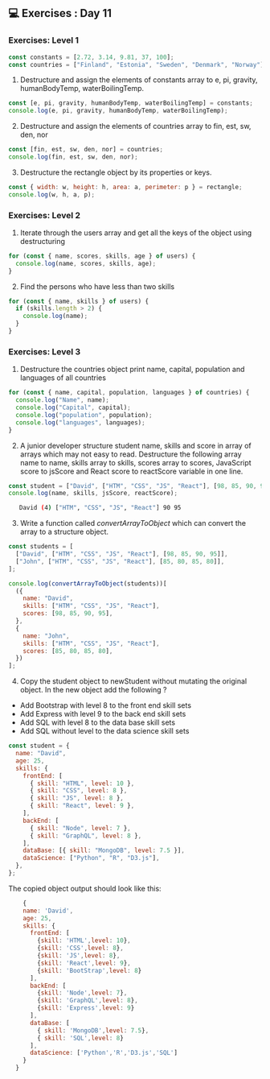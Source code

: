 ## 💻 Exercises : Day 11

### Exercises: Level 1

```js
const constants = [2.72, 3.14, 9.81, 37, 100];
const countries = ["Finland", "Estonia", "Sweden", "Denmark", "Norway"];
```

1.  Destructure and assign the elements of constants array to e, pi, gravity, humanBodyTemp, waterBoilingTemp.

```js
const [e, pi, gravity, humanBodyTemp, waterBoilingTemp] = constants;
console.log(e, pi, gravity, humanBodyTemp, waterBoilingTemp);
```

2.  Destructure and assign the elements of countries array to fin, est, sw, den, nor

```js
const [fin, est, sw, den, nor] = countries;
console.log(fin, est, sw, den, nor);
```

3.  Destructure the rectangle object by its properties or keys.

```js
const { width: w, height: h, area: a, perimeter: p } = rectangle;
console.log(w, h, a, p);
```

### Exercises: Level 2

1.  Iterate through the users array and get all the keys of the object using destructuring

```js
for (const { name, scores, skills, age } of users) {
  console.log(name, scores, skills, age);
}
```

2.  Find the persons who have less than two skills

```js
for (const { name, skills } of users) {
  if (skills.length > 2) {
    console.log(name);
  }
}
```

### Exercises: Level 3

1.  Destructure the countries object print name, capital, population and languages of all countries

```js
for (const { name, capital, population, languages } of countries) {
  console.log("Name", name);
  console.log("Capital", capital);
  console.log("population", population);
  console.log("languages", languages);
}
```

2.  A junior developer structure student name, skills and score in array of arrays which may not easy to read. Destructure the following array name to name, skills array to skills, scores array to scores, JavaScript score to jsScore and React score to reactScore variable in one line.

```js
const student = ["David", ["HTM", "CSS", "JS", "React"], [98, 85, 90, 95]];
console.log(name, skills, jsScore, reactScore);
```

```sh
   David (4) ["HTM", "CSS", "JS", "React"] 90 95
```

3.  Write a function called _convertArrayToObject_ which can convert the array to a structure object.

```js
const students = [
  ["David", ["HTM", "CSS", "JS", "React"], [98, 85, 90, 95]],
  ["John", ["HTM", "CSS", "JS", "React"], [85, 80, 85, 80]],
];

console.log(convertArrayToObject(students))[
  ({
    name: "David",
    skills: ["HTM", "CSS", "JS", "React"],
    scores: [98, 85, 90, 95],
  },
  {
    name: "John",
    skills: ["HTM", "CSS", "JS", "React"],
    scores: [85, 80, 85, 80],
  })
];
```

4. Copy the student object to newStudent without mutating the original object. In the new object add the following ?

- Add Bootstrap with level 8 to the front end skill sets
- Add Express with level 9 to the back end skill sets
- Add SQL with level 8 to the data base skill sets
- Add SQL without level to the data science skill sets

```js
const student = {
  name: "David",
  age: 25,
  skills: {
    frontEnd: [
      { skill: "HTML", level: 10 },
      { skill: "CSS", level: 8 },
      { skill: "JS", level: 8 },
      { skill: "React", level: 9 },
    ],
    backEnd: [
      { skill: "Node", level: 7 },
      { skill: "GraphQL", level: 8 },
    ],
    dataBase: [{ skill: "MongoDB", level: 7.5 }],
    dataScience: ["Python", "R", "D3.js"],
  },
};
```

The copied object output should look like this:

```js
    {
    name: 'David',
    age: 25,
    skills: {
      frontEnd: [
        {skill: 'HTML',level: 10},
        {skill: 'CSS',level: 8},
        {skill: 'JS',level: 8},
        {skill: 'React',level: 9},
        {skill: 'BootStrap',level: 8}
      ],
      backEnd: [
        {skill: 'Node',level: 7},
        {skill: 'GraphQL',level: 8},
        {skill: 'Express',level: 9}
      ],
      dataBase: [
        { skill: 'MongoDB',level: 7.5},
        { skill: 'SQL',level: 8}
      ],
      dataScience: ['Python','R','D3.js','SQL']
    }
  }

```
